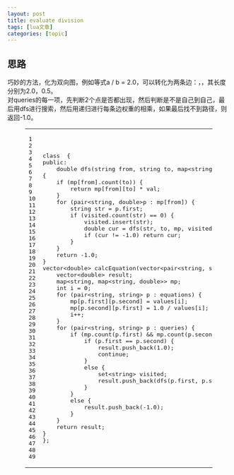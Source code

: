 ```yaml
---
layout: post
title: evaluate division 
tags: [lua文章]
categories: [topic]
---
```

<h2 id="思路"><a href="#思路" class="headerlink" title="思路"></a>思路</h2><p>巧妙的方法，化为双向图，例如等式a / b = 2.0，可以转化为两条边：<a, b="">，<b, a="">，其长度分别为2.0，0.5。<br/>对queries的每一项，先判断2个点是否都出现，然后判断是不是自己到自己，最后用dfs进行搜索，然后用递归进行每条边权重的相乘，如果最后找不到路径，则返回-1.0。<br/></b,></a,></p><figure class="highlight c"><table><tbody><tr><td class="gutter"><pre><div class="line">1</div><div class="line">2</div><div class="line">3</div><div class="line">4</div><div class="line">5</div><div class="line">6</div><div class="line">7</div><div class="line">8</div><div class="line">9</div><div class="line">10</div><div class="line">11</div><div class="line">12</div><div class="line">13</div><div class="line">14</div><div class="line">15</div><div class="line">16</div><div class="line">17</div><div class="line">18</div><div class="line">19</div><div class="line">20</div><div class="line">21</div><div class="line">22</div><div class="line">23</div><div class="line">24</div><div class="line">25</div><div class="line">26</div><div class="line">27</div><div class="line">28</div><div class="line">29</div><div class="line">30</div><div class="line">31</div><div class="line">32</div><div class="line">33</div><div class="line">34</div><div class="line">35</div><div class="line">36</div><div class="line">37</div><div class="line">38</div><div class="line">39</div><div class="line">40</div><div class="line">41</div><div class="line">42</div><div class="line">43</div><div class="line">44</div><div class="line">45</div><div class="line">46</div><div class="line">47</div><div class="line">48</div><div class="line">49</div></pre></td><td class="code"><pre><div class="line"><span class="class"><span class="keyword">class</span>  {</span></div><div class="line"><span class="keyword">public</span>:</div><div class="line">    <span class="function"><span class="keyword">double</span> <span class="title">dfs</span><span class="params">(<span class="built_in">string</span> from, <span class="built_in">string</span> to, <span class="built_in">map</span>&lt;<span class="built_in">string</span>, <span class="built_in">map</span>&lt;<span class="built_in">string</span>, <span class="keyword">double</span>&gt;&gt; &amp;mp, <span class="built_in">set</span>&lt;<span class="built_in">string</span>&gt; &amp; visited, <span class="keyword">double</span> val)</span></span></div><div class="line"><span class="function"></span>{</div><div class="line">    <span class="keyword">if</span> (mp[from].count(to)) {</div><div class="line">        <span class="keyword">return</span> mp[from][to] * val;</div><div class="line">    }</div><div class="line"></div><div class="line">    <span class="keyword">for</span> (pair&lt;<span class="built_in">string</span>, <span class="keyword">double</span>&gt;p : mp[from]) {</div><div class="line">        <span class="built_in">string</span> str = p.first;</div><div class="line">        <span class="keyword">if</span> (visited.count(str) == <span class="number">0</span>) {</div><div class="line">            visited.insert(str);</div><div class="line">            <span class="keyword">double</span> cur = dfs(str, to, mp, visited, p.second * val);</div><div class="line">            <span class="keyword">if</span> (cur != <span class="number">-1.0</span>) <span class="keyword">return</span> cur;</div><div class="line">        }</div><div class="line">    }</div><div class="line"></div><div class="line">    <span class="keyword">return</span> <span class="number">-1.0</span>;</div><div class="line">}</div><div class="line"><span class="built_in">vector</span>&lt;<span class="keyword">double</span>&gt; calcEquation(<span class="built_in">vector</span>&lt;pair&lt;<span class="built_in">string</span>, <span class="built_in">string</span>&gt;&gt; equations, <span class="built_in">vector</span>&lt;<span class="keyword">double</span>&gt;&amp; values, <span class="built_in">vector</span>&lt;pair&lt;<span class="built_in">string</span>, <span class="built_in">string</span>&gt;&gt; queries) {</div><div class="line">    <span class="built_in">vector</span>&lt;<span class="keyword">double</span>&gt; result;</div><div class="line">    <span class="built_in">map</span>&lt;<span class="built_in">string</span>, <span class="built_in">map</span>&lt;<span class="built_in">string</span>, <span class="keyword">double</span>&gt;&gt; mp;</div><div class="line">    <span class="keyword">int</span> i = <span class="number">0</span>;</div><div class="line">    <span class="keyword">for</span> (pair&lt;<span class="built_in">string</span>, <span class="built_in">string</span>&gt; p : equations) {</div><div class="line">        mp[p.first][p.second] = values[i];</div><div class="line">        mp[p.second][p.first] = <span class="number">1.0</span> / values[i];</div><div class="line">        i++;</div><div class="line">    }</div><div class="line"></div><div class="line">    <span class="keyword">for</span> (pair&lt;<span class="built_in">string</span>, <span class="built_in">string</span>&gt; p : queries) {</div><div class="line">        <span class="keyword">if</span> (mp.count(p.first) &amp;&amp; mp.count(p.second)) {</div><div class="line">            <span class="keyword">if</span> (p.first == p.second) {</div><div class="line">                result.push_back(<span class="number">1.0</span>);</div><div class="line">                <span class="keyword">continue</span>;</div><div class="line">            }</div><div class="line">            <span class="keyword">else</span> {</div><div class="line">                <span class="built_in">set</span>&lt;<span class="built_in">string</span>&gt; visited;</div><div class="line">                result.push_back(dfs(p.first, p.second, mp, visited, <span class="number">1.0</span>));</div><div class="line">            }</div><div class="line">        }</div><div class="line">        <span class="keyword">else</span> {</div><div class="line">            result.push_back(<span class="number">-1.0</span>);</div><div class="line">        }</div><div class="line">    }</div><div class="line"></div><div class="line">    <span class="keyword">return</span> result;</div><div class="line">}</div><div class="line"></div><div class="line">};</div></pre></td></tr></tbody></table></figure><p></p>